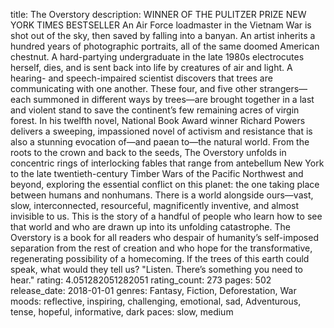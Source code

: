 title: The Overstory
description: WINNER OF THE PULITZER PRIZE NEW YORK TIMES BESTSELLER An Air Force loadmaster in the Vietnam War is shot out of the sky, then saved by falling into a banyan. An artist inherits a hundred years of photographic portraits, all of the same doomed American chestnut. A hard-partying undergraduate in the late 1980s electrocutes herself, dies, and is sent back into life by creatures of air and light. A hearing- and speech-impaired scientist discovers that trees are communicating with one another. These four, and five other strangers—each summoned in different ways by trees—are brought together in a last and violent stand to save the continent’s few remaining acres of virgin forest. In his twelfth novel, National Book Award winner Richard Powers delivers a sweeping, impassioned novel of activism and resistance that is also a stunning evocation of—and paean to—the natural world. From the roots to the crown and back to the seeds, The Overstory unfolds in concentric rings of interlocking fables that range from antebellum New York to the late twentieth-century Timber Wars of the Pacific Northwest and beyond, exploring the essential conflict on this planet: the one taking place between humans and nonhumans. There is a world alongside ours—vast, slow, interconnected, resourceful, magnificently inventive, and almost invisible to us. This is the story of a handful of people who learn how to see that world and who are drawn up into its unfolding catastrophe. The Overstory is a book for all readers who despair of humanity’s self-imposed separation from the rest of creation and who hope for the transformative, regenerating possibility of a homecoming. If the trees of this earth could speak, what would they tell us? "Listen. There’s something you need to hear."
rating: 4.051282051282051
rating_count: 273
pages: 502
release_date: 2018-01-01
genres: Fantasy, Fiction, Deforestation, War
moods: reflective, inspiring, challenging, emotional, sad, Adventurous, tense, hopeful, informative, dark
paces: slow, medium